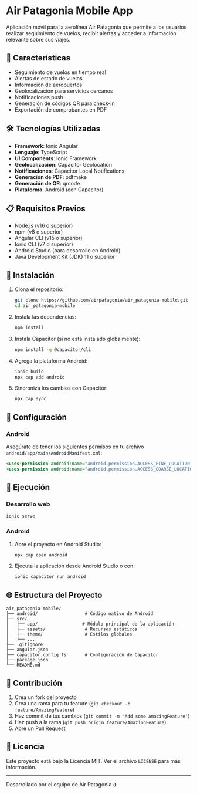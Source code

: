 # Air Patagonia Mobile App

Aplicación móvil para la aerolínea Air Patagonia que permite a los usuarios realizar seguimiento de vuelos, recibir alertas y acceder a información relevante sobre sus viajes.

## 🚀 Características

- Seguimiento de vuelos en tiempo real
- Alertas de estado de vuelos
- Información de aeropuertos
- Geolocalización para servicios cercanos
- Notificaciones push
- Generación de códigos QR para check-in
- Exportación de comprobantes en PDF

## 🛠️ Tecnologías Utilizadas

- **Framework**: Ionic Angular
- **Lenguaje**: TypeScript
- **UI Components**: Ionic Framework
- **Geolocalización**: Capacitor Geolocation
- **Notificaciones**: Capacitor Local Notifications
- **Generación de PDF**: pdfmake
- **Generación de QR**: qrcode
- **Plataforma**: Android (con Capacitor)

## 📋 Requisitos Previos

- Node.js (v16 o superior)
- npm (v8 o superior)
- Angular CLI (v15 o superior)
- Ionic CLI (v7 o superior)
- Android Studio (para desarrollo en Android)
- Java Development Kit (JDK) 11 o superior

## 🚀 Instalación

1. Clona el repositorio:
   ```bash
   git clone https://github.com/airpatagonia/air_patagonia-mobile.git
   cd air_patagonia-mobile
   ```

2. Instala las dependencias:
   ```bash
   npm install
   ```

3. Instala Capacitor (si no está instalado globalmente):
   ```bash
   npm install -g @capacitor/cli
   ```

4. Agrega la plataforma Android:
   ```bash
   ionic build
   npx cap add android
   ```

5. Sincroniza los cambios con Capacitor:
   ```bash
   npx cap sync
   ```

## 🔧 Configuración

### Android

Asegúrate de tener los siguientes permisos en tu archivo `android/app/main/AndroidManifest.xml`:

```xml
<uses-permission android:name="android.permission.ACCESS_FINE_LOCATION" />
<uses-permission android:name="android.permission.ACCESS_COARSE_LOCATION" />
```

## 🏃 Ejecución

### Desarrollo web

```bash
ionic serve
```

### Android

1. Abre el proyecto en Android Studio:
   ```bash
   npx cap open android
   ```

2. Ejecuta la aplicación desde Android Studio o con:
   ```bash
   ionic capacitor run android
   ```

## 🌐 Estructura del Proyecto

```
air_patagonia-mobile/
├── android/                  # Código nativo de Android
├── src/
│   ├── app/                 # Módulo principal de la aplicación
│   ├── assets/               # Recursos estáticos
│   ├── theme/                # Estilos globales
│   └── ...
├── .gitignore
├── angular.json
├── capacitor.config.ts       # Configuración de Capacitor
├── package.json
└── README.md
```

## 🤝 Contribución

1. Crea un fork del proyecto
2. Crea una rama para tu feature (`git checkout -b feature/AmazingFeature`)
3. Haz commit de tus cambios (`git commit -m 'Add some AmazingFeature'`)
4. Haz push a la rama (`git push origin feature/AmazingFeature`)
5. Abre un Pull Request

## 📄 Licencia

Este proyecto está bajo la Licencia MIT. Ver el archivo `LICENSE` para más información.

---

Desarrollado por el equipo de Air Patagonia ✈️
